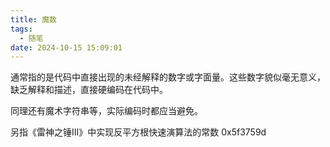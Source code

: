 ```yaml
---
title: 魔数
tags:
  - 随笔
date: 2024-10-15 15:09:01
---
```



通常指的是代码中直接出现的未经解释的数字或字面量。这些数字貌似毫无意义，缺乏解释和描述，直接硬编码在代码中。

同理还有魔术字符串等，实际编码时都应当避免。


另指《雷神之锤Ⅲ》中实现反平方根快速演算法的常数 0x5f3759d
